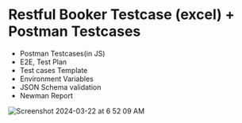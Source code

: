 # Restful Booker Testcase (excel) + Postman Testcases

- Postman Testcases(in JS)
- E2E, Test Plan
- Test cases Template
- Environment Variables
- JSON Schema validation
- Newman Report


![Screenshot 2024-03-22 at 6 52 09 AM](https://github.com/PramodDutta/Software-Testing-Projects2/assets/1409610/b56775cc-52a0-46ec-9341-da38b57878f8)
